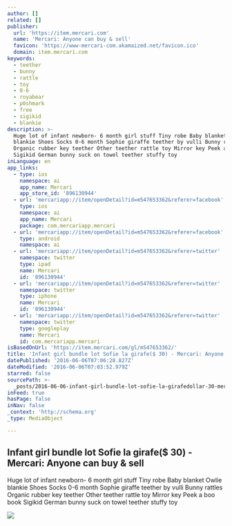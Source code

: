 ```yaml
---
author: []
related: []
publisher:
  url: 'https://item.mercari.com'
  name: 'Mercari: Anyone can buy & sell'
  favicon: 'https://www-mercari-com.akamaized.net/favicon.ico'
  domain: item.mercari.com
keywords:
  - teether
  - bunny
  - rattle
  - toy
  - 0-6
  - royabear
  - p0shmark
  - free
  - sigikid
  - blankie
description: >-
  Huge lot of infant newborn- 6 month girl stuff Tiny robe Baby blanket Owlie
  blankie Shoes Socks 0-6 month Sophie giraffe teether by vulli Bunny rattles
  Organic rubber key teether Other teether rattle toy Mirror key Peek a boo book
  Sigikid German bunny suck on towel teether stuffy toy
inLanguage: en
app_links:
  - type: ios
    namespace: ai
    app_name: Mercari
    app_store_id: '896130944'
  - url: 'mercariapp://item/openDetail?id=m547653362&referer=facebook'
    type: ios
    namespace: ai
    app_name: Mercari
    package: com.mercariapp.mercari
  - url: 'mercariapp://item/openDetail?id=m547653362&referer=facebook'
    type: android
    namespace: ai
  - url: 'mercariapp://item/openDetail?id=m547653362&referer=twitter'
    namespace: twitter
    type: ipad
    name: Mercari
    id: '896130944'
  - url: 'mercariapp://item/openDetail?id=m547653362&referer=twitter'
    namespace: twitter
    type: iphone
    name: Mercari
    id: '896130944'
  - url: 'mercariapp://item/openDetail?id=m547653362&referer=twitter'
    namespace: twitter
    type: googleplay
    name: Mercari
    id: com.mercariapp.mercari
isBasedOnUrl: 'https://item.mercari.com/gl/m547653362/'
title: 'Infant girl bundle lot Sofie la girafe($ 30) - Mercari: Anyone can buy & sell'
datePublished: '2016-06-06T07:06:28.827Z'
dateModified: '2016-06-06T07:03:52.979Z'
starred: false
sourcePath: >-
  _posts/2016-06-06-infant-girl-bundle-lot-sofie-la-girafedollar-30-mercari-anyo.md
inFeed: true
hasPage: false
inNav: false
_context: 'http://schema.org'
_type: MediaObject

---
```

<article style=""><h1>Infant girl bundle lot Sofie la girafe($ 30) - Mercari: Anyone can buy &amp; sell</h1><p>Huge lot of infant newborn- 6 month girl stuff Tiny robe Baby blanket Owlie blankie Shoes Socks 0-6 month Sophie giraffe teether by vulli Bunny rattles Organic rubber key teether Other teether rattle toy Mirror key Peek a boo book Sigikid German bunny suck on towel teether stuffy toy</p><img src="https://s3-us-west-2.amazonaws.com/static.mercariapp.com/photos/m547653362_1.jpg?1465170459" /></article>